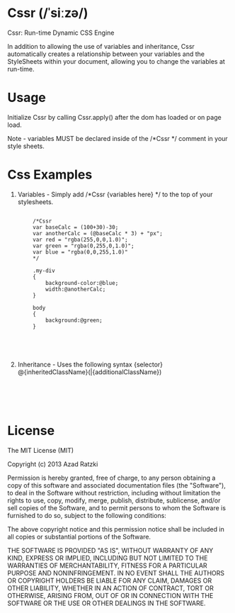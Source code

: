 Cssr (/ˈsiːzə/)
====

Cssr:  Run-time Dynamic CSS Engine

In addition to allowing the use of variables and inheritance, Cssr automatically creates a relationship between your variables and the StyleSheets within your document, allowing you to change the variables at run-time.


Usage
=======
Initialize Cssr by calling Cssr.apply() after the dom has loaded or on page load.

Note - variables MUST be declared inside of the /*Cssr */ comment in your style sheets.


Css Examples
============

1. Variables - Simply add /*Cssr {variables here} */ to the top of your stylesheets.

<pre><code>
        /*Cssr      
        var baseCalc = (100+30)-30;  
        var anotherCalc = (@baseCalc * 3) + "px";            
        var red = "rgba(255,0,0,1.0)";
        var green = "rgba(0,255,0,1.0)";
        var blue = "rgba(0,0,255,1.0)"
        */

        .my-div
        {
            background-color:@blue;
            width:@anotherCalc;
        }

        body
        {
            background:@green;
        }

    </style>     
</code></pre>


2. Inheritance - Uses the following syntax {selector} @{inheritedClassName}(|{additionalClassName})

<pre><code>
    <style type="text/css">
        /*Cssr      
        var baseCalc = (100+30)-30;  
        var anotherCalc = (@baseCalc * 3) + "px";            
        var redVariable = "rgba(255,0,0,1.0)";
        var greenVariable = "rgba(0,255,0,1.0)";
        var blueVariable = "rgba(0,0,255,1.0)"
        */

        .my-foreground
        {
    		color:@redVariable;
		}

		.my-background
		{
			background-color:@blueVariable;
		}

		/* Using inheritance */

        .my-div  @my-foreground
        {
        
        	background-color:@blue;
        	width:@anotherCalc;
        }

        .multiple-inheritance @my-foreground|my-background
        {
        	visibility:visible;
    	}

    </style>
</pre></code>

License
=======
The MIT License (MIT)

Copyright (c) 2013 Azad Ratzki

Permission is hereby granted, free of charge, to any person obtaining a copy
of this software and associated documentation files (the "Software"), to deal
in the Software without restriction, including without limitation the rights
to use, copy, modify, merge, publish, distribute, sublicense, and/or sell
copies of the Software, and to permit persons to whom the Software is
furnished to do so, subject to the following conditions:

The above copyright notice and this permission notice shall be included in
all copies or substantial portions of the Software.

THE SOFTWARE IS PROVIDED "AS IS", WITHOUT WARRANTY OF ANY KIND, EXPRESS OR
IMPLIED, INCLUDING BUT NOT LIMITED TO THE WARRANTIES OF MERCHANTABILITY,
FITNESS FOR A PARTICULAR PURPOSE AND NONINFRINGEMENT. IN NO EVENT SHALL THE
AUTHORS OR COPYRIGHT HOLDERS BE LIABLE FOR ANY CLAIM, DAMAGES OR OTHER
LIABILITY, WHETHER IN AN ACTION OF CONTRACT, TORT OR OTHERWISE, ARISING FROM,
OUT OF OR IN CONNECTION WITH THE SOFTWARE OR THE USE OR OTHER DEALINGS IN
THE SOFTWARE.

